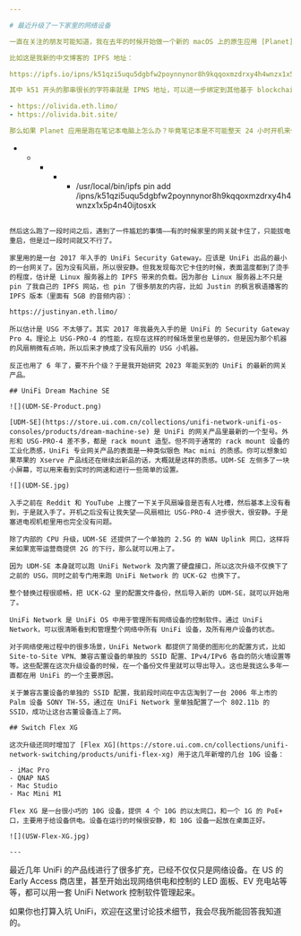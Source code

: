 ```yaml
---

# 最近升级了一下家里的网络设备

一直在关注的朋友可能知道，我在去年的时候开始做一个新的 macOS 上的原生应用 [Planet](https://planetable.xyz)。Planet 本质上是一个带有图形界面的 Markdown 编辑器加静态网站生成器，然后比较特别的是内置了 IPFS 节点。所以用 Planet 构建好网站之后，就可以直接通过内置的 IPFS 服务器向互联网提供服务。

比如这是我新的中文博客的 IPFS 地址：

https://ipfs.io/ipns/k51qzi5uqu5dgbfw2poynnynor8h9kqqoxmzdrxy4h4wnzx1x5p4n40ijtosxk/

其中 k51 开头的那串很长的字符串就是 IPNS 地址，可以进一步绑定到其他基于 blockchain 的域名服务上，比如 ENS 和 .bit，然后通过他们的公共网关，就可以在普通浏览器上访问：

- https://olivida.eth.limo/
- https://olivida.bit.site/

那么如果 Planet 应用是跑在笔记本电脑上怎么办？毕竟笔记本是不可能整天 24 小时开机来作为服务器的。所以我的解决方案是在家里的 Linux 服务器上也安装了 go-ipfs 服务器进程，然后在 crontab 里加上这样一句，就可以不到 1 分钟的延迟，让 Linux 服务器和跑在笔记本上的 Planet 应用里发布的网站实现数据同步：

```
* * * * * /usr/local/bin/ipfs pin add /ipns/k51qzi5uqu5dgbfw2poynnynor8h9kqqoxmzdrxy4h4wnzx1x5p4n40ijtosxk
```

然后这么跑了一段时间之后，遇到了一件尴尬的事情——有的时候家里的网关就卡住了，只能拔电重启，但是过一段时间就又不行了。

家里用的是一台 2017 年入手的 UniFi Security Gateway。应该是 UniFi 出品的最小的一台网关了。因为没有风扇，所以很安静。但我发现每次它卡住的时候，表面温度都到了烫手的程度，估计是 Linux 服务器上的 IPFS 带来的负载。因为那台 Linux 服务器上不只是 pin 了我自己的 IPFS 网站，也 pin 了很多朋友的内容，比如 Justin 的枫言枫语播客的 IPFS 版本（里面有 5GB 的音频内容）：

https://justinyan.eth.limo/

所以估计是 USG 不太够了。其实 2017 年我最先入手的是 UniFi 的 Security Gateway Pro 4。理论上 USG-PRO-4 的性能，在现在这样的时候场景里也是够的，但是因为那个机器的风扇稍微有点响，所以后来才换成了没有风扇的 USG 小机器。

反正也用了 6 年了，要不升个级？于是我开始研究 2023 年能买到的 UniFi 的最新的网关产品。

## UniFi Dream Machine SE

![](UDM-SE-Product.png)

[UDM-SE](https://store.ui.com.cn/collections/unifi-network-unifi-os-consoles/products/dream-machine-se) 是 UniFi 的网关产品里最新的一个型号。外形和 USG-PRO-4 差不多，都是 rack mount 造型。但不同于通常的 rack mount 设备的工业化质感，UniFi 专业网关产品的表面是一种类似银色 Mac mini 的质感。你可以想象如果苹果的 Xserve 产品线还在继续出新品的话，大概就是这样的质感。UDM-SE 左侧多了一块小屏幕，可以用来看到实时的网速和进行一些简单的设置。

![](UDM-SE.jpg)

入手之前在 Reddit 和 YouTube 上搜了一下关于风扇噪音是否有人吐槽，然后基本上没有看到，于是就入手了。开机之后没有让我失望——风扇相比 USG-PRO-4 进步很大，很安静。于是塞进电视机柜里用也完全没有问题。

除了内部的 CPU 升级，UDM-SE 还提供了一个单独的 2.5G 的 WAN Uplink 网口，这样将来如果宽带运营商提供 2G 的下行，那么就可以用上了。

因为 UDM-SE 本身就可以跑 UniFi Network 及内置了硬盘接口，所以这次升级不仅换下了之前的 USG，同时之前专门用来跑 UniFi Network 的 UCK-G2 也换下了。

整个替换过程很顺畅，把 UCK-G2 里的配置文件备份，然后导入新的 UDM-SE，就可以开始用了。

UniFi Network 是 UniFi OS 中用于管理所有网络设备的控制软件。通过 UniFi Network，可以很清晰看到和管理整个网络中所有 UniFi 设备，及所有用户设备的状态。

对于网络使用过程中的很多场景，UniFi Network 都提供了简便的图形化的配置方式，比如 Site-to-Site VPN、兼容古董设备的单独的 SSID 配置、IPv4/IPv6 各自的防火墙设置等等。这些配置在这次升级设备的时候，在一个备份文件里就可以导出导入。这也是我这么多年一直都在用 UniFi 的一个主要原因。

关于兼容古董设备的单独的 SSID 配置，我前段时间在中古店淘到了一台 2006 年上市的 Palm 设备 SONY TH-55，通过在 UniFi Network 里单独配置了一个 802.11b 的 SSID，成功让这台古董设备连上了网。

## Switch Flex XG

这次升级还同时增加了 [Flex XG](https://store.ui.com.cn/collections/unifi-network-switching/products/unifi-flex-xg) 用于这几年新增的几台 10G 设备：

- iMac Pro
- QNAP NAS
- Mac Studio
- Mac Mini M1

Flex XG 是一台很小巧的 10G 设备，提供 4 个 10G 的以太网口，和一个 1G 的 PoE+ 口，主要用于给设备供电。设备在运行的时候很安静，和 10G 设备一起放在桌面正好。

![](USW-Flex-XG.jpg)

---
```


最近几年 UniFi 的产品线进行了很多扩充，已经不仅仅只是网络设备。在 US 的 Early Access 商店里，甚至开始出现网络供电和控制的 LED 面板、EV 充电站等等，都可以用一套 UniFi Network 控制软件管理起来。

如果你也打算入坑 UniFi，欢迎在这里讨论技术细节，我会尽我所能回答我知道的。